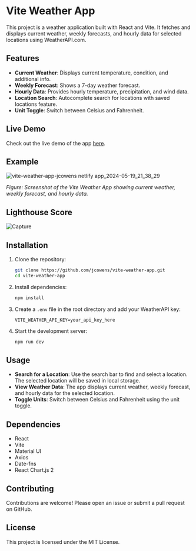 # Vite Weather App

This project is a weather application built with React and Vite. It fetches and displays current weather, weekly forecasts, and hourly data for selected locations using WeatherAPI.com.

## Features

- **Current Weather**: Displays current temperature, condition, and additional info.
- **Weekly Forecast**: Shows a 7-day weather forecast.
- **Hourly Data**: Provides hourly temperature, precipitation, and wind data.
- **Location Search**: Autocomplete search for locations with saved locations feature.
- **Unit Toggle**: Switch between Celsius and Fahrenheit.
  
 ## Live Demo

Check out the live demo of the app [here](https://vite-weather-app-jcowens.netlify.app/).

## Example

![vite-weather-app-jcowens netlify app_2024-05-19_21_38_29](https://github.com/jcowens/vite-weather-app/assets/13876469/5927461d-6271-4044-b341-270c06817102)


*Figure: Screenshot of the Vite Weather App showing current weather, weekly forecast, and hourly data.*

## Lighthouse Score

![Capture](https://github.com/jcowens/vite-weather-app/assets/13876469/1283aa0f-7dee-44d0-8614-3a9632e97a1f)


## Installation

1. Clone the repository:
   ```bash
   git clone https://github.com/jcowens/vite-weather-app.git
   cd vite-weather-app
   ```

2. Install dependencies:
   ```bash
   npm install
   ```

3. Create a `.env` file in the root directory and add your WeatherAPI key:
   ```env
   VITE_WEATHER_API_KEY=your_api_key_here
   ```

4. Start the development server:
   ```bash
   npm run dev
   ```

## Usage

- **Search for a Location**: Use the search bar to find and select a location. The selected location will be saved in local storage.
- **View Weather Data**: The app displays current weather, weekly forecast, and hourly data for the selected location.
- **Toggle Units**: Switch between Celsius and Fahrenheit using the unit toggle.

## Dependencies

- React
- Vite
- Material UI
- Axios
- Date-fns
- React Chart.js 2

## Contributing

Contributions are welcome! Please open an issue or submit a pull request on GitHub.

## License

This project is licensed under the MIT License.


